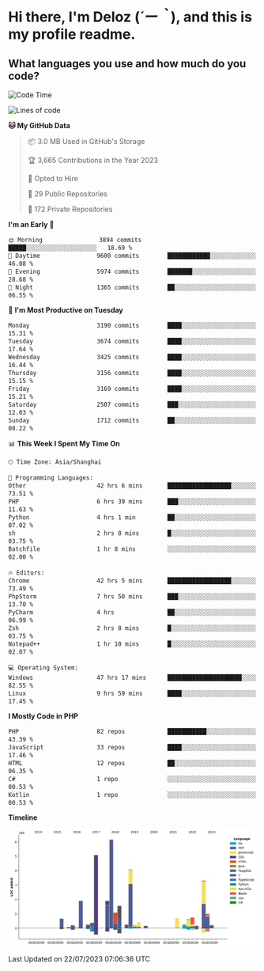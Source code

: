 # **Hi there, I'm Deloz (*´ー｀*), and this is my profile readme.**

## **What languages you use and how much do you code?**

<!--START_SECTION:waka-->
![Code Time](http://img.shields.io/badge/Code%20Time-1%2C967%20hrs%2022%20mins-blue)

![Lines of code](https://img.shields.io/badge/From%20Hello%20World%20I%27ve%20Written-31.5%20million%20lines%20of%20code-blue)

**🐱 My GitHub Data** 

> 📦 3.0 MB Used in GitHub's Storage 
 > 
> 🏆 3,665 Contributions in the Year 2023
 > 
> 💼 Opted to Hire
 > 
> 📜 29 Public Repositories 
 > 
> 🔑 172 Private Repositories 
 > 
**I'm an Early 🐤** 

```text
🌞 Morning                3894 commits        █████░░░░░░░░░░░░░░░░░░░░   18.69 % 
🌆 Daytime                9600 commits        ████████████░░░░░░░░░░░░░   46.08 % 
🌃 Evening                5974 commits        ███████░░░░░░░░░░░░░░░░░░   28.68 % 
🌙 Night                  1365 commits        ██░░░░░░░░░░░░░░░░░░░░░░░   06.55 % 
```
📅 **I'm Most Productive on Tuesday** 

```text
Monday                   3190 commits        ████░░░░░░░░░░░░░░░░░░░░░   15.31 % 
Tuesday                  3674 commits        ████░░░░░░░░░░░░░░░░░░░░░   17.64 % 
Wednesday                3425 commits        ████░░░░░░░░░░░░░░░░░░░░░   16.44 % 
Thursday                 3156 commits        ████░░░░░░░░░░░░░░░░░░░░░   15.15 % 
Friday                   3169 commits        ████░░░░░░░░░░░░░░░░░░░░░   15.21 % 
Saturday                 2507 commits        ███░░░░░░░░░░░░░░░░░░░░░░   12.03 % 
Sunday                   1712 commits        ██░░░░░░░░░░░░░░░░░░░░░░░   08.22 % 
```


📊 **This Week I Spent My Time On** 

```text
🕑︎ Time Zone: Asia/Shanghai

💬 Programming Languages: 
Other                    42 hrs 6 mins       ██████████████████░░░░░░░   73.51 % 
PHP                      6 hrs 39 mins       ███░░░░░░░░░░░░░░░░░░░░░░   11.63 % 
Python                   4 hrs 1 min         ██░░░░░░░░░░░░░░░░░░░░░░░   07.02 % 
sh                       2 hrs 8 mins        █░░░░░░░░░░░░░░░░░░░░░░░░   03.75 % 
Batchfile                1 hr 8 mins         ░░░░░░░░░░░░░░░░░░░░░░░░░   02.00 % 

🔥 Editors: 
Chrome                   42 hrs 5 mins       ██████████████████░░░░░░░   73.49 % 
PhpStorm                 7 hrs 50 mins       ███░░░░░░░░░░░░░░░░░░░░░░   13.70 % 
PyCharm                  4 hrs               ██░░░░░░░░░░░░░░░░░░░░░░░   06.99 % 
Zsh                      2 hrs 8 mins        █░░░░░░░░░░░░░░░░░░░░░░░░   03.75 % 
Notepad++                1 hr 10 mins        █░░░░░░░░░░░░░░░░░░░░░░░░   02.07 % 

💻 Operating System: 
Windows                  47 hrs 17 mins      █████████████████████░░░░   82.55 % 
Linux                    9 hrs 59 mins       ████░░░░░░░░░░░░░░░░░░░░░   17.45 % 
```

**I Mostly Code in PHP** 

```text
PHP                      82 repos            ███████████░░░░░░░░░░░░░░   43.39 % 
JavaScript               33 repos            ████░░░░░░░░░░░░░░░░░░░░░   17.46 % 
HTML                     12 repos            ██░░░░░░░░░░░░░░░░░░░░░░░   06.35 % 
C#                       1 repo              ░░░░░░░░░░░░░░░░░░░░░░░░░   00.53 % 
Kotlin                   1 repo              ░░░░░░░░░░░░░░░░░░░░░░░░░   00.53 % 
```



**Timeline**

![Lines of Code chart](https://raw.githubusercontent.com/deloz/deloz/main/assets/bar_graph.png)


 Last Updated on 22/07/2023 07:06:36 UTC
<!--END_SECTION:waka-->
